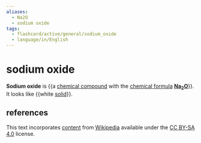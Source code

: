 ```yaml
---
aliases:
  - Na2O
  - sodium oxide
tags:
  - flashcard/active/general/sodium_oxide
  - language/in/English
---
```


# sodium oxide

__Sodium oxide__ is {{a [chemical compound](chemical%20compound.md) with the [chemical formula](chemical%20formula.md) __[Na](sodium.md)<sub>2</sub>[O](oxygen.md)__}}. It looks like {{white [solid](solid.md)}}. <!--SR:!2027-02-21,1021,330!2028-10-01,1490,310-->

## references

This text incorporates [content](https://en.wikipedia.org/wiki/sodium_oxide) from [Wikipedia](Wikipedia.md) available under the [CC BY-SA 4.0](https://creativecommons.org/licenses/by-sa/4.0/) license.
